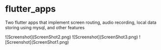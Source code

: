 # flutter_apps
Two flutter apps that implement screen routing, audio recording, local data storing using mysql, and other features 
<p justify-content="space-between">
![Screenshot](ScreenShot2.png)          
![Screenshot](ScreenShot3.png)           
![Screenshot](ScreenShot1.png) 
</p>
